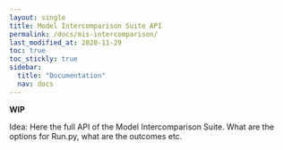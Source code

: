 ```yaml
---
layout: single
title: Model Intercomparison Suite API
permalink: /docs/mis-intercomparison/
last_modified_at: 2020-11-29
toc: true
toc_stickly: true
sidebar:
  title: "Documentation"
  nav: docs
---
```



**WIP**

Idea: Here the full API of the Model Intercomparison Suite. What are the options for Run.py, what are the outcomes etc.